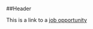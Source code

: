 ##Header

This is a link to a [job opportunity](https://www.linkedin.com/jobs/search/?currentJobId=3358262422&f_PP=100477049&keywords=data%20analytics&sortBy=R)

